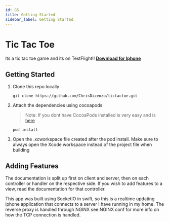 ```yaml
---
id: GS
title: Getting Started
sidebar_label: Getting Started
---
```


# Tic Tac Toe
Its a tic tac toe game and its on TestFlight!! 
[**Download for Iphone**](https://testflight.apple.com/join/j9ZwgWuQ)


## Getting Started

1. Clone this repo locally
      
      ```
      git clone https://github.com/ChrisDizenzo/tictactoe.git
      ```
2. Attach the dependencies using cocoapods
      > Note: If you dont have CocoaPods installed is very easy and is [here](https://cocoapods.org/) 

      ```
      pod install
      ```
3. Open the .xcworkspace file created after the pod install. Make sure to always open the Xcode workspace instead of the project file when building

## Adding Features

The documentation is split up first on client and server, then on each controller or handler on the respective side. If you wish to add features to a view, read the documentation for that controller.

This app was built using SocketIO in swift, so this is a realtime updating iphone application that connects to a server I have running in my home. The reverse proxy is handled through NGINX see NGINX conf for more info on how the TCP connection is handled.

